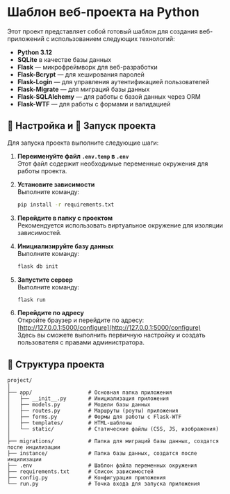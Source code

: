 # Шаблон веб-проекта на Python 

Этот проект представляет собой готовый шаблон для создания веб-приложений с использованием следующих технологий:

- **Python 3.12**
- **SQLite** в качестве базы данных
- **Flask** — микрофреймворк для веб-разработки
- **Flask-Bcrypt** — для хеширования паролей
- **Flask-Login** — для управления аутентификацией пользователей
- **Flask-Migrate** — для миграций базы данных
- **Flask-SQLAlchemy** — для работы с базой данных через ORM
- **Flask-WTF** — для работы с формами и валидацией

## 🔧 Настройка и 🚀 Запуск проекта

Для запуска проекта выполните следующие шаги:

1. **Переименуйте файл `.env.temp` в `.env`**  
   Этот файл содержит необходимые переменные окружения для работы проекта.

2. **Установите зависимости**  
   Выполните команду:
   ```bash
   pip install -r requirements.txt
   ```

3. **Перейдите в папку с проектом**  
   Рекомендуется использовать виртуальное окружение для изоляции зависимостей.

4. **Инициализируйте базу данных**  
   Выполните команду:
   ```bash
   flask db init
   ```

5. **Запустите сервер**  
   Выполните команду:
   ```bash
   flask run
   ```

6. **Перейдите по адресу**  
   Откройте браузер и перейдите по адресу:
   [http://127.0.0.1:5000/configure](http://127.0.0.1:5000/configure)  
   Здесь вы сможете выполнить первичную настройку и создать пользователя с правами администратора.

## 📂 Структура проекта

```
project/
│
├── app/                  # Основная папка приложения
│   ├── __init__.py       # Инициализация приложения
│   ├── models.py         # Модели базы данных
│   ├── routes.py         # Маршруты (роуты) приложения
│   ├── forms.py          # Формы для работы с Flask-WTF
│   ├── templates/        # HTML-шаблоны
│   └── static/           # Статические файлы (CSS, JS, изображения)
│
├── migrations/           # Папка для миграций базы данных, создатся после инцилизации
├── instance/             # Папка базы данных, создатся после инцилизации
├── .env                  # Шаблон файла переменных окружения
├── requirements.txt      # Список зависимостей
├── config.py             # Конфигурация приложения
└── run.py                # Точка входа для запуска приложения
```




